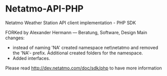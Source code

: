 Netatmo-API-PHP
===============

Netatmo Weather Station API client implementation - PHP SDK

FORKed by Alexander Hermann — Beratung, Software, Design
Main changes:
  * instead of naming 'NA' created namespace net\netatmo and removed the 'NA'-
    prefix. Additional created folders for the namespace.
  * Added interfaces.
  
Please read http://dev.netatmo.com/doc/sdk/php to have more information
